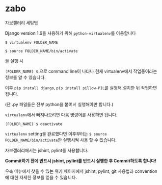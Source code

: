 zabo
====

자보갤러리 세팅법

Django version 1.6을 사용하기 위해 `python-virtualenv`를 이용합니다

`$ virtualenv FOLDER_NAME`

`$ source FOLDER_NAME/bin/activate`

을 실행 시

`(FOLDER_NAME) $`
으로 command line이 나타나 현재 virtualenv에서 작업중이라는 정보를 알 수 있습니다.

이후 `pip install django`, `pip install pillow-PIL`를 실행해 설치한 뒤 작업하면 됩니다.

(단 .py 파일들은 전부 python을 붙여서 실행해야만 합니다.)

`virtualenv`에서 빠져나오려면 다음 명령어를 사용하면 됩니다.

`(FOLDER_NAME) $ deactivate`

`virtualenv` setting을 완료했다면 이후부터는 `$ source FOLDER_NAME/bin/activate`만 실행시켜 사용 할 수 있습니다.


자보갤러리에서는 jshint, pylint를 사용합니다.

**Commit하기 전에 반드시 jshint, pylint를 반드시 실행한 후 Commit하도록 합니다!**

우측 메뉴에서 찾을 수 있는 위키 페이지에서 jshint, pylint, git 사용법과 convention에 대한 자세한 정보를 얻을 수 있습니다.
